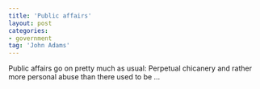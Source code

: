 ```yaml
---
title: 'Public affairs'
layout: post
categories:
- government
tag: 'John Adams'
---
```


Public affairs go on pretty much as usual: Perpetual chicanery and rather more personal abuse than there used to be …
